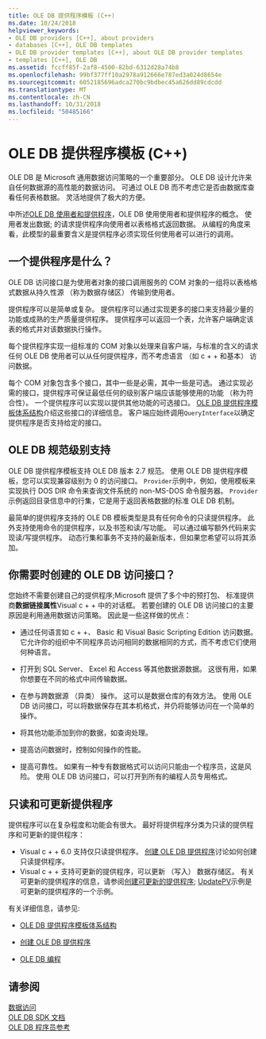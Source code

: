```yaml
---
title: OLE DB 提供程序模板 (C++)
ms.date: 10/24/2018
helpviewer_keywords:
- OLE DB providers [C++], about providers
- databases [C++], OLE DB templates
- OLE DB provider templates [C++], about OLE DB provider templates
- templates [C++], OLE DB
ms.assetid: fccff85f-2af8-4500-82bd-6312d28a74b8
ms.openlocfilehash: 99bf377ff10a2978a912666e787ed3a024d8654e
ms.sourcegitcommit: 6052185696adca270bc9bdbec45a626dd89cdcdd
ms.translationtype: MT
ms.contentlocale: zh-CN
ms.lasthandoff: 10/31/2018
ms.locfileid: "50485166"
---
```

# <a name="ole-db-provider-templates-c"></a>OLE DB 提供程序模板 (C++)

OLE DB 是 Microsoft 通用数据访问策略的一个重要部分。 OLE DB 设计允许来自任何数据源的高性能的数据访问。 可通过 OLE DB 而不考虑它是否由数据库查看任何表格数据。 灵活地提供了极大的方便。

中所述[OLE DB 使用者和提供程序](../../data/oledb/ole-db-consumers-and-providers.md)，OLE DB 使用使用者和提供程序的概念。 使用者发出数据; 的请求提供程序向使用者以表格格式返回数据。 从编程的角度来看，此模型的最重要含义是提供程序必须实现任何使用者可以进行的调用。

## <a name="what-is-a-provider"></a>一个提供程序是什么？

OLE DB 访问接口是为使用者对象的接口调用服务的 COM 对象的一组将以表格格式数据从持久性源 （称为数据存储区） 传输到使用者。

提供程序可以是简单或复杂。 提供程序可以通过实现更多的接口来支持最少量的功能或成熟的生产质量提供程序。 提供程序可以返回一个表，允许客户端确定该表的格式并对该数据执行操作。

每个提供程序实现一组标准的 COM 对象以处理来自客户端，与标准的含义的请求任何 OLE DB 使用者可以从任何提供程序，而不考虑语言 （如 c + + 和基本） 访问数据。

每个 COM 对象包含多个接口，其中一些是必需，其中一些是可选。 通过实现必需的接口，提供程序可保证最低任何的级别客户端应该能够使用的功能 （称为符合性）。 一个提供程序可以实现以提供其他功能的可选接口。 [OLE DB 提供程序模板体系结构](../../data/oledb/ole-db-provider-template-architecture.md)介绍这些接口的详细信息。 客户端应始终调用`QueryInterface`以确定提供程序是否支持给定的接口。

## <a name="ole-db-specification-level-support"></a>OLE DB 规范级别支持

OLE DB 提供程序模板支持 OLE DB 版本 2.7 规范。 使用 OLE DB 提供程序模板，您可以实现兼容级别为 0 的访问接口。 `Provider`示例中，例如，使用模板来实现执行 DOS DIR 命令来查询文件系统的 non-MS-DOS 命令服务器。 `Provider`示例返回目录信息中的行集，它是用于返回表格数据的标准 OLE DB 机制。

最简单的提供程序支持的 OLE DB 模板类型是具有任何命令的只读提供程序。 此外支持使用命令的提供程序，以及书签和读/写功能。 可以通过编写额外代码来实现读/写提供程序。 动态行集和事务不支持的最新版本，但如果您希望可以将其添加。

## <a name="when-do-you-need-to-create-an-ole-db-provider"></a>你需要时创建的 OLE DB 访问接口？

您始终不需要创建自己的提供程序;Microsoft 提供了多个中的预打包、 标准提供商**数据链接属性**Visual c + + 中的对话框。 若要创建的 OLE DB 访问接口的主要原因是利用通用数据访问策略。 因此是一些这样做的优点：

- 通过任何语言如 c + +、 Basic 和 Visual Basic Scripting Edition 访问数据。 它允许你的组织中不同程序员访问相同的数据相同的方式，而不考虑它们使用何种语言。

- 打开到 SQL Server、 Excel 和 Access 等其他数据源数据。 这很有用，如果你想要在不同的格式中间传输数据。

- 在参与跨数据源 （异类） 操作。 这可以是数据仓库的有效方法。 使用 OLE DB 访问接口，可以将数据保存在其本机格式，并仍将能够访问在一个简单的操作。

- 将其他功能添加到你的数据，如查询处理。

- 提高访问数据时，控制如何操作的性能。

- 提高可靠性。 如果有一种专有数据格式可以访问只能由一个程序员，这是风险。 使用 OLE DB 访问接口，可以打开到所有的编程人员专用格式。

## <a name="read-only-and-updatable-providers"></a>只读和可更新提供程序

提供程序可以在复杂程度和功能会有很大。 最好将提供程序分类为只读的提供程序和可更新的提供程序：

- Visual c + + 6.0 支持仅只读提供程序。 [创建 OLE DB 提供程序](../../data/oledb/creating-an-ole-db-provider.md)讨论如何创建只读提供程序。
- Visual c + + 支持可更新的提供程序，可以更新 （写入） 数据存储区。 有关可更新的提供程序的信息，请参阅[创建可更新的提供程序](../../data/oledb/creating-an-updatable-provider.md); [UpdatePV](https://github.com/Microsoft/VCSamples/tree/master/VC2010Samples/ATL/OLEDB/Provider/UPDATEPV)示例是可更新的提供程序的一个示例。

有关详细信息，请参见:

- [OLE DB 提供程序模板体系结构](../../data/oledb/ole-db-provider-template-architecture.md)

- [创建 OLE DB 提供程序](../../data/oledb/creating-an-ole-db-provider.md)

- [OLE DB 编程](../../data/oledb/ole-db-programming.md)

## <a name="see-also"></a>请参阅

[数据访问](../data-access-in-cpp.md)<br/>
[OLE DB SDK 文档](/previous-versions/windows/desktop/ms722784)<br/>
[OLE DB 程序员参考](/previous-versions/windows/desktop/ms713643)<br/>
